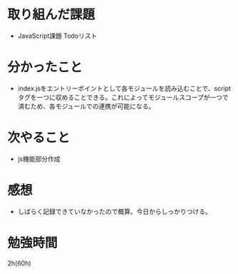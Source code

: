 # 取り組んだ課題
- JavaScript課題 Todoリスト
# 分かったこと
- index.jsをエントリーポイントとして各モジュールを読み込むことで、scriptタグを一つに収めることできる。これによってモジュールスコープが一つで済むため、各モジュールでの連携が可能になる。
# 次やること
- js機能部分作成
# 感想
- しばらく記録できていなかったので概算。今日からしっかりつける。
# 勉強時間
2h(60h)
